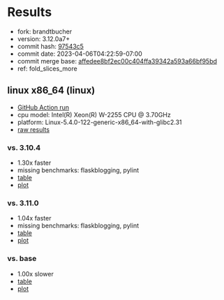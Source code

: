 # Results

- fork: brandtbucher
- version: 3.12.0a7+
- commit hash: [97543c5](https://github.com/brandtbucher/cpython/commit/97543c5)
- commit date: 2023-04-06T04:22:59-07:00
- commit merge base: [affedee8bf2ec00c404ffa39342a593a66bf95bd](https://github.com/brandtbucher/cpython/commit/affedee8bf2ec00c404ffa39342a593a66bf95bd)
- ref: fold_slices_more

## linux x86_64 (linux)

- [GitHub Action run](https://github.com/faster-cpython/benchmarking/actions/runs/4639091015)
- cpu model: Intel(R) Xeon(R) W-2255 CPU @ 3.70GHz
- platform: Linux-5.4.0-122-generic-x86_64-with-glibc2.31
- [raw results](bm-20230406-linux-x86_64-brandtbucher-fold_slices_more-3.12.0a7%2B-97543c5.json)

### vs. 3.10.4

- 1.30x faster
- missing benchmarks: flaskblogging, pylint
- [table](bm-20230406-linux-x86_64-brandtbucher-fold_slices_more-3.12.0a7%2B-97543c5-vs-3.10.4.md)
- [plot](bm-20230406-linux-x86_64-brandtbucher-fold_slices_more-3.12.0a7%2B-97543c5-vs-3.10.4.png)

### vs. 3.11.0

- 1.04x faster
- missing benchmarks: flaskblogging, pylint
- [table](bm-20230406-linux-x86_64-brandtbucher-fold_slices_more-3.12.0a7%2B-97543c5-vs-3.11.0.md)
- [plot](bm-20230406-linux-x86_64-brandtbucher-fold_slices_more-3.12.0a7%2B-97543c5-vs-3.11.0.png)

### vs. base

- 1.00x slower
- [table](bm-20230406-linux-x86_64-brandtbucher-fold_slices_more-3.12.0a7%2B-97543c5-vs-base.md)
- [plot](bm-20230406-linux-x86_64-brandtbucher-fold_slices_more-3.12.0a7%2B-97543c5-vs-base.png)

